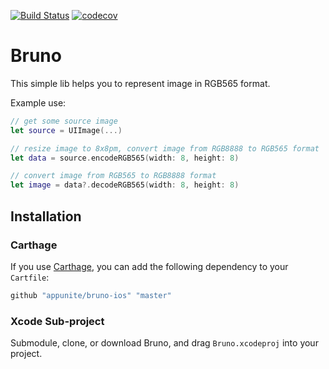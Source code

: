 [![Build Status](https://travis-ci.org/appunite/bruno-ios.svg?branch=master)](https://travis-ci.org/appunite/bruno-ios)
[![codecov](https://codecov.io/gh/appunite/bruno-ios/branch/master/graph/badge.svg)](https://codecov.io/gh/appunite/bruno-ios)

# Bruno

This simple lib helps you to represent image in RGB565 format.

Example use:

```swift
// get some source image
let source = UIImage(...)

// resize image to 8x8pm, convert image from RGB8888 to RGB565 format
let data = source.encodeRGB565(width: 8, height: 8)

// convert image from RGB565 to RGB8888 format
let image = data?.decodeRGB565(width: 8, height: 8)
```

## Installation

### Carthage

If you use [Carthage](https://github.com/Carthage/Carthage), you can add the following dependency to your `Cartfile`:

``` ruby
github "appunite/bruno-ios" "master"
```

### Xcode Sub-project

Submodule, clone, or download Bruno, and drag `Bruno.xcodeproj` into your project.
